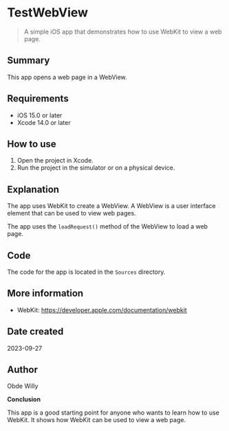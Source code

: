 # TestWebView

> A simple iOS app that demonstrates how to use WebKit to view a web page.

## Summary

This app opens a web page in a WebView.

## Requirements

* iOS 15.0 or later
* Xcode 14.0 or later

## How to use

1. Open the project in Xcode.
2. Run the project in the simulator or on a physical device.

## Explanation

The app uses WebKit to create a WebView. A WebView is a user interface element that can be used to view web pages.

The app uses the `loadRequest()` method of the WebView to load a web page.

## Code

The code for the app is located in the `Sources` directory.

## More information

* WebKit: https://developer.apple.com/documentation/webkit

## Date created

2023-09-27

## Author

Obde Willy

**Conclusion**

This app is a good starting point for anyone who wants to learn how to use WebKit. It shows how WebKit can be used to view a web page.
